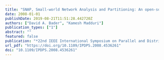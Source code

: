 ```yaml
---
title: "SNAP, Small-world Network Analysis and Partitioning: An open-source parallel graph framework for the exploration of large-scale networks"
date: 2008-01-01
publishDate: 2019-08-21T11:51:28.442720Z
authors: ["David A. Bader", "Kamesh Madduri"]
publication_types: ["1"]
abstract: ""
featured: false
publication: "*22nd IEEE International Symposium on Parallel and Distributed Processing, IPDPS 2008, Miami, Florida USA, April 14-18, 2008*"
url_pdf: "https://doi.org/10.1109/IPDPS.2008.4536261"
doi: "10.1109/IPDPS.2008.4536261"
---
```


